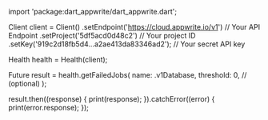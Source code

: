 import 'package:dart_appwrite/dart_appwrite.dart';

Client client = Client()
  .setEndpoint('https://cloud.appwrite.io/v1') // Your API Endpoint
  .setProject('5df5acd0d48c2') // Your project ID
  .setKey('919c2d18fb5d4...a2ae413da83346ad2'); // Your secret API key

Health health = Health(client);

Future result = health.getFailedJobs(
  name:  .v1Database,
  threshold: 0, // (optional)
);

result.then((response) {
  print(response);
}).catchError((error) {
  print(error.response);
});

